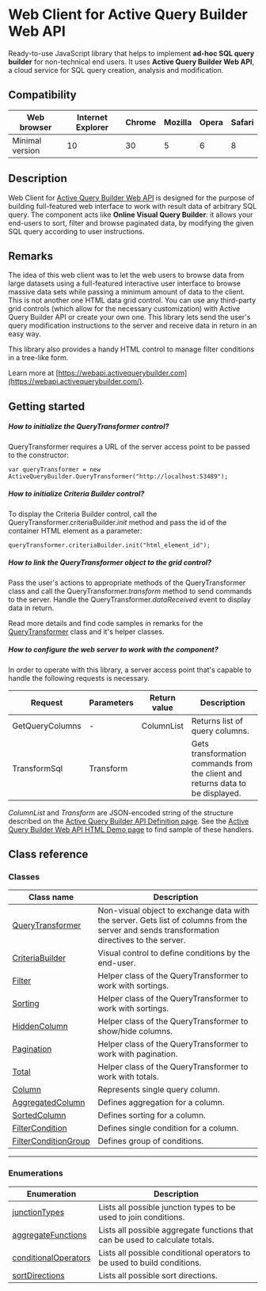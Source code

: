 # Web Client for Active Query Builder Web API

Ready-to-use JavaScript library that helps to  implement **ad-hoc SQL query builder** for non-technical end users. It uses  **Active Query Builder Web API**, a cloud service for SQL query creation, analysis and modification. 

## Compatibility
Web browser     | Internet Explorer | Chrome | Mozilla | Opera | Safari
--------------- | ----------------- | ------ | ------- | ----- | ------ 
Minimal version | 10                | 30     | 5       | 6     | 8

## Description
Web Client for [Active Query Builder Web API]() is designed for the purpose of building full-featured web interface to work with result data of arbitrary SQL query. The component acts like **Online Visual Query Builder**: it allows your end-users to sort, filter and browse paginated data, by modifying the given SQL query according to user instructions.

## Remarks
The idea of this web client was to let the web users to browse data from large datasets using a full-featured interactive user interface to browse massive data sets while passing a minimum amount of data to the client. This is not another one HTML data grid control. You can use any third-party grid controls (which allow for the necessary customization) with Active Query Builder API or create your own one. This library lets send the user's query modification instructions to the server and receive data in return in an easy way.

This library also provides a handy HTML control to manage filter conditions in a tree-like form.

Learn more at [https://webapi.activequerybuilder.com](https://webapi.activequerybuilder.com/).

## Getting started
##### How to initialize the QueryTransformer control?
QueryTransformer requires a URL of the server access point to be passed to the constructor:

    var queryTransformer = new ActiveQueryBuilder.QueryTransformer("http://localhost:53489");

##### How to initialize Criteria Builder control?
To display the Criteria Builder control, call the QueryTransformer.criteriaBuilder.*init* method and pass the id of the container HTML element as a parameter:

    queryTransformer.criteriaBuilder.init("html_element_id");
    
##### How to link the QueryTransformer object to the grid control?
Pass the user's actions to appropriate methods of the QueryTransformer class and call the QueryTransformer.*transform* method to send commands to the server. Handle the QueryTransformer.*dataReceived* event to display data in return.

Read more details and find code samples in remarks for the [QueryTransformer](~/docs/QueryTransformer.md) class and it's helper classes.

##### How to configure the web server to work with the component?
In order to operate with this library, a server access point that's capable to handle the following requests is necessary.

Request         | Parameters    | Return value     | Description
--------------- | ------------- | ---------------- | -------------
GetQueryColumns | -             | ColumnList       | Returns list of query columns.
TransformSql    | Transform     | <Free-form data> | Gets transformation commands from the client and returns data to be displayed.

*ColumnList* and *Transform* are JSON-encoded string of the structure described on the [Active Query Builder API Definition page](). See the [Active Query Builder Web API HTML Demo page]() to find sample of these handlers.

## Class reference
### Classes
Class name | Description
---------- | -----------
[QueryTransformer](~/docs/QueryTransformer.md) | Non-visual object to exchange data with the server. Gets list of columns from the server and sends transformation directives to the server.
[CriteriaBuilder](~/docs/CriteriaBuilder.md) | Visual control to define conditions by the end-user.
[Filter](~/docs/Filter.md) | Helper class of the QueryTransformer to work with sortings.
[Sorting](~/docs/Sorting.md) | Helper class of the QueryTransformer to work with sortings.
[HiddenColumn](~/docs/HiddenColumn.md) | Helper class of the QueryTransformer to show/hide columns. 
[Pagination](~/docs/Pagination.md) | Helper class of the QueryTransformer to work with pagination. 
[Total](~/docs/Total.md) | Helper class of the QueryTransformer to work with totals.
[Column](~/docs/Column.md) | Represents single query column.
[AggregatedColumn](~/docs/AggregatedColumn.md) | Defines aggregation for a column. 
[SortedColumn](~/docs/SortedColumn.md) | Defines sorting for a column.
[FilterCondition](~/docs/FilterCondition.md) | Defines single condition for a column.
[FilterConditionGroup](~/docs/FilterConditionGroup.md) | Defines group of conditions.

--------------------------------------------------------------------

### Enumerations
Enumeration | Description
----------- | -----------
[junctionTypes](~/docs/JunctionTypes.md) | Lists all possible junction types to be used to join conditions.
[aggregateFunctions](~/docs/AggregateFunctions.md) | Lists all possible aggregate functions that can be used to calculate totals.
[conditionalOperators](~/docs/ConditionalOperators.md) | Lists all possible conditional operators to be used to build conditions.
[sortDirections](~/docs/SortDirections.md) | Lists all possible sort directions.


